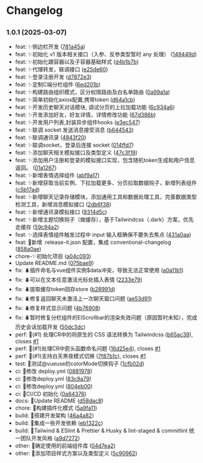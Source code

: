# Changelog

## <small>1.0.1 (2025-03-07)</small>

* feat: ✨侧边栏开发 ([781a45a](https://github.com/ZRMYDYCG/llm-go-chat-client/commit/781a45a))
* feat: ✨️初始化 v1 版本相关接口（入参、反参类型暂时 any 处理） ([149449d](https://github.com/ZRMYDYCG/llm-go-chat-client/commit/149449d))
* feat: ✨️初始化跟容器以及子容器基础样式 ([d4b1b7b](https://github.com/ZRMYDYCG/llm-go-chat-client/commit/d4b1b7b))
* feat: ✨️代理转发，联调接口 ([e25de60](https://github.com/ZRMYDYCG/llm-go-chat-client/commit/e25de60))
* feat: ✨️登录注册开发 ([d7872e3](https://github.com/ZRMYDYCG/llm-go-chat-client/commit/d7872e3))
* feat: ✨️定制C端分栏组件 ([6ed201b](https://github.com/ZRMYDYCG/llm-go-chat-client/commit/6ed201b))
* feat: ✨️构建路由组织模式，区分权限路由及白名单路由 ([0a99a1a](https://github.com/ZRMYDYCG/llm-go-chat-client/commit/0a99a1a))
* feat: ✨️简单初始化axios配置,携带token ([d64a1cb](https://github.com/ZRMYDYCG/llm-go-chat-client/commit/d64a1cb))
* feat: ✨️开发历史聊天对话模块, 调试分页的上拉加载功能 ([6c934a6](https://github.com/ZRMYDYCG/llm-go-chat-client/commit/6c934a6))
* feat: ✨️开发添加好友，好友详情，详情修改功能 ([67d386b](https://github.com/ZRMYDYCG/llm-go-chat-client/commit/67d386b))
* feat: ✨️开发用户列表,封装异步组件hooks ([e3ec547](https://github.com/ZRMYDYCG/llm-go-chat-client/commit/e3ec547))
* feat: ✨️联调 socket 发送消息接受消息 ([b644543](https://github.com/ZRMYDYCG/llm-go-chat-client/commit/b644543))
* feat: ✨️联调通讯录 ([4843f20](https://github.com/ZRMYDYCG/llm-go-chat-client/commit/4843f20))
* feat: ✨️联调socket，登录后连接 socket ([014ffd7](https://github.com/ZRMYDYCG/llm-go-chat-client/commit/014ffd7))
* feat: ✨️添加聊天相关模拟接口及类型定义 ([47c3f19](https://github.com/ZRMYDYCG/llm-go-chat-client/commit/47c3f19))
* feat: ✨️添加用户注册和登录的模拟接口实现，包含随机token生成和用户信息返回。 ([01a1267](https://github.com/ZRMYDYCG/llm-go-chat-client/commit/01a1267))
* feat: ✨️新增表情选择组件 ([abf9a17](https://github.com/ZRMYDYCG/llm-go-chat-client/commit/abf9a17))
* feat: ✨️新增获取当前实例、下拉加载更多、分页拉取数据钩子，新增列表组件 ([c5b17ad](https://github.com/ZRMYDYCG/llm-go-chat-client/commit/c5b17ad))
* feat: ✨️新增聊天记录存储模块，添加通用工具和数据处理工具，完善数据类型检测工具，新增消息模拟接口 ([2db6f38](https://github.com/ZRMYDYCG/llm-go-chat-client/commit/2db6f38))
* feat: ✨️新增通讯录模拟接口 ([9314d5c](https://github.com/ZRMYDYCG/llm-go-chat-client/commit/9314d5c))
* feat: ✨️新增主题切换钩子（做缓存），基于Tailwindcss（.dark）方案，优先走缓存 ([59c94a2](https://github.com/ZRMYDYCG/llm-go-chat-client/commit/59c94a2))
* feat: ✨️选择表情组件触发过程中 input 输入框确保不要失去焦点 ([431a0aa](https://github.com/ZRMYDYCG/llm-go-chat-client/commit/431a0aa))
* feat: 🎯️新增 .release-it.json 配置，集成 conventional-changelog ([858a0ae](https://github.com/ZRMYDYCG/llm-go-chat-client/commit/858a0ae))
* chore-✨️初始化项目 ([a04c093](https://github.com/ZRMYDYCG/llm-go-chat-client/commit/a04c093))
* Update README.md ([075bae9](https://github.com/ZRMYDYCG/llm-go-chat-client/commit/075bae9))
* fix: 🪲️插件命名与vue组件实例$data冲突，导致无法正常使用 ([a0a11b1](https://github.com/ZRMYDYCG/llm-go-chat-client/commit/a0a11b1))
* fix: 🪲️可以在文本任意激活光标处插入表情 ([2233e79](https://github.com/ZRMYDYCG/llm-go-chat-client/commit/2233e79))
* fix: 🪲️提取缓存token回存store ([b28991d](https://github.com/ZRMYDYCG/llm-go-chat-client/commit/b28991d))
* fix: 🪲️修复返回聊天未激活上一次聊天窗口问题 ([ae53d91](https://github.com/ZRMYDYCG/llm-go-chat-client/commit/ae53d91))
* fix: 🪲️修复样式显示问题 ([4b76908](https://github.com/ZRMYDYCG/llm-go-chat-client/commit/4b76908))
* fix: 🪲️暂时修复分栏组件的ElScrollbar的渲染失效问题（原因暂时未知），完成历史会话加载开发 ([50dc3dc](https://github.com/ZRMYDYCG/llm-go-chat-client/commit/50dc3dc))
* perf: 📜️(#1) 处理CR中的将原生的 CSS 语法转换为 Tailwindcss ([b65ac39](https://github.com/ZRMYDYCG/llm-go-chat-client/commit/b65ac39)), closes [#1](https://github.com/ZRMYDYCG/llm-go-chat-client/issues/1)
* perf: 📜️(#1)处理CR中箭头函数命名问题 ([16d25e4](https://github.com/ZRMYDYCG/llm-go-chat-client/commit/16d25e4)), closes [#1](https://github.com/ZRMYDYCG/llm-go-chat-client/issues/1)
* perf: 📜️(#1)支持白天黑夜模式切换 ([7f87b1c](https://github.com/ZRMYDYCG/llm-go-chat-client/commit/7f87b1c)), closes [#1](https://github.com/ZRMYDYCG/llm-go-chat-client/issues/1)
* test: 🎯️测试@vueuse的colorMode切换钩子 ([1cfb02d](https://github.com/ZRMYDYCG/llm-go-chat-client/commit/1cfb02d))
* ci: 📌️修改 deploy.yml ([0881978](https://github.com/ZRMYDYCG/llm-go-chat-client/commit/0881978))
* ci: 📌️修改deploy.yml ([83c9a79](https://github.com/ZRMYDYCG/llm-go-chat-client/commit/83c9a79))
* ci: 📌️修改deploy.yml ([804eb00](https://github.com/ZRMYDYCG/llm-go-chat-client/commit/804eb00))
* ci: 📌️CI/CD 初始化 ([0a64376](https://github.com/ZRMYDYCG/llm-go-chat-client/commit/0a64376))
* docs: 📖️Update README ([d58dac8](https://github.com/ZRMYDYCG/llm-go-chat-client/commit/d58dac8))
* chore: 🎯️构建插件化模式 ([5a9fa11](https://github.com/ZRMYDYCG/llm-go-chat-client/commit/5a9fa11))
* build: 🔨️搭建开发架构 ([46a4a82](https://github.com/ZRMYDYCG/llm-go-chat-client/commit/46a4a82))
* build: 🔨️集成一些开发依赖 ([eb1322c](https://github.com/ZRMYDYCG/llm-go-chat-client/commit/eb1322c))
* build: 🔨️Tailwind & ESlint & Prettier & Husky & lint-staged & commitlint 统一团队开发风格 ([a9d7272](https://github.com/ZRMYDYCG/llm-go-chat-client/commit/a9d7272))
* other: 🎯️确定使用的前端组件库 ([04d7ea2](https://github.com/ZRMYDYCG/llm-go-chat-client/commit/04d7ea2))
* other: 🎯️添加项目样式方案以及类型定义 ([5c90962](https://github.com/ZRMYDYCG/llm-go-chat-client/commit/5c90962))

